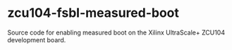 # zcu104-fsbl-measured-boot

Source code for enabling measured boot on the Xilinx UltraScale+ ZCU104 development board.

